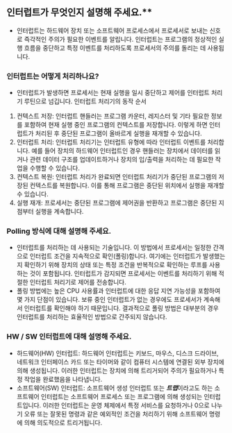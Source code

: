 ## 인터럽트가 무엇인지 설명해 주세요.**
- 인터럽트는 하드웨어 장치 또는 소프트웨어 프로세스에서 프로세서로 보내는 신호로 즉각적인 주의가 필요한 이벤트를 알립니다. 인터럽트는 프로그램의 정상적인 실행 흐름을 중단하고 특정 이벤트를 처리하도록 프로세서의 주의를 돌리는 데 사용됩니다.

### 인터럽트는 어떻게 처리하나요?
- 인터럽트가 발생하면 프로세서는 현재 실행을 일시 중단하고 제어를 인터럽트 처리기 루틴으로 넘깁니다. 
인터럽트 처리기의 동작 순서
1. 컨텍스트 저장: 인터럽트 핸들러는 프로그램 카운터, 레지스터 및 기타 필요한 정보를 포함하여 현재 실행 중인 프로그램의 컨텍스트를 저장합니다. 이렇게 하면 인터럽트가 처리된 후 중단된 프로그램이 올바르게 실행을 재개할 수 있습니다.
2. 인터럽트 처리: 인터럽트 처리기는 인터럽트 유형에 따라 인터럽트 이벤트를 처리합니다. 예를 들어 장치의 하드웨어 인터럽트인 경우 핸들러는 장치에서 데이터를 읽거나 관련 데이터 구조를 업데이트하거나 장치의 입/출력을 처리하는 데 필요한 작업을 수행할 수 있습니다.
3. 컨텍스트 복원: 인터럽트 처리가 완료되면 인터럽트 처리기가 중단된 프로그램의 저장된 컨텍스트를 복원합니다. 이를 통해 프로그램은 중단된 위치에서 실행을 재개할 수 있습니다.
4. 실행 재개: 프로세서는 중단된 프로그램에 제어권을 반환하고 프로그램은 중단된 지점부터 실행을 계속합니다.

### Polling 방식에 대해 설명해 주세요.
- 인터럽트를 처리하는 데 사용되는 기술입니다. 이 방법에서 프로세서는 일정한 간격으로 인터럽트 조건을 지속적으로 확인(폴링)합니다. 여기에는 인터럽트가 발생했는지 확인하기 위해 장치의 상태 또는 특정 조건을 반복적으로 확인하는 루프를 사용하는 것이 포함됩니다. 인터럽트가 감지되면 프로세서는 이벤트를 처리하기 위해 적절한 인터럽트 처리기로 제어를 전송합니다.
- 폴링 방법에는 높은 CPU 사용률과 인터럽트에 대한 응답 지연 가능성을 포함하여 몇 가지 단점이 있습니다. 보류 중인 인터럽트가 없는 경우에도 프로세서가 계속해서 인터럽트를 확인해야 하기 때문입니다. 결과적으로 폴링 방법은 대부분의 경우 인터럽트를 처리하는 효율적인 방법으로 간주되지 않습니다.

### HW / SW 인터럽트에 대해 설명해 주세요.
- 하드웨어(HW) 인터럽트: 하드웨어 인터럽트는 키보드, 마우스, 디스크 드라이브, 네트워크 인터페이스 카드 또는 타이머와 같이 컴퓨터 시스템에 연결된 외부 장치에 의해 생성됩니다. 이러한 인터럽트는 장치에 의해 트리거되어 주의가 필요하거나 특정 작업을 완료했음을 나타냅니다.
- 소프트웨어(SW) 인터럽트: 소프트웨어 생성 인터럽트 또는 ***트랩***이라고도 하는 소프트웨어 인터럽트는 소프트웨어 프로세스 또는 프로그램에 의해 생성되는 인터럽트입니다. 이러한 인터럽트는 운영 체제에서 특정 서비스를 요청하거나 0으로 나누기 오류 또는 잘못된 명령과 같은 예외적인 조건을 처리하기 위해 소프트웨어 명령에 의해 의도적으로 트리거됩니다.